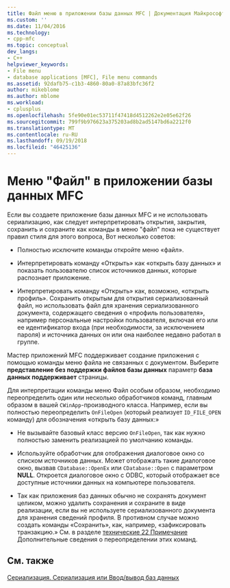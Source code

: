 ```yaml
---
title: Файл меню в приложении базы данных MFC | Документация Майкрософт
ms.custom: ''
ms.date: 11/04/2016
ms.technology:
- cpp-mfc
ms.topic: conceptual
dev_langs:
- C++
helpviewer_keywords:
- File menu
- database applications [MFC], File menu commands
ms.assetid: 92dafb75-c1b3-4860-80a0-87a83bfc36f2
author: mikeblome
ms.author: mblome
ms.workload:
- cplusplus
ms.openlocfilehash: 5fe90e01ec53711f47418d4512262e2e05e62f26
ms.sourcegitcommit: 799f9b976623a375203ad8b2ad5147bd6a2212f0
ms.translationtype: MT
ms.contentlocale: ru-RU
ms.lasthandoff: 09/19/2018
ms.locfileid: "46425136"
---
```

# <a name="file-menu-in-an-mfc-database-application"></a>Меню "Файл" в приложении базы данных MFC

Если вы создаете приложение базы данных MFC и не использовать сериализацию, как следует интерпретировать открытия, закрытия, сохранить и сохраните как команды в меню "файл" пока не существует правил стиля для этого вопроса, Вот несколько советов:

- Полностью исключите команды откройте меню «файл».

- Интерпретировать команду «Открыть» как «открыть базу данных» и показать пользователю список источников данных, которые распознает приложение.

- Интерпретировать команду «Открыть» как, возможно, «открыть профиль». Сохранить открытым для открытия сериализованный файл, но использовать файл для хранения сериализованного документа, содержащего сведения о «профиль пользователя», например персональные настройки пользователя, включая его или ее идентификатор входа (при необходимости, за исключением пароля) и источника данных он или она наиболее недавно работал в группе.

Мастер приложений MFC поддерживает создание приложения с помощью команды меню файла не связанных с документом. Выберите **представление без поддержки файлов базы данных** параметр **база данных поддерживает** страницы.

Для интерпретации команды меню Файл особым образом, необходимо переопределить один или несколько обработчиков команд, главным образом в вашей `CWinApp`-производного класса. Например, если вы полностью переопределить `OnFileOpen` (который реализует `ID_FILE_OPEN` команду) для обозначения «открыть базу данных:»

- Не вызывайте базовый класс версию `OnFileOpen`, так как нужно полностью заменить реализацией по умолчанию команды.

- Используйте обработчик для отображения диалоговое окно со списком источников данных. Может отображать такие диалоговое окно, вызвав `CDatabase::OpenEx` или `CDatabase::Open` с параметром **NULL**. Откроется диалоговое окно с ODBC, который отображает все доступные источники данных на компьютере пользователя.

- Так как приложения баз данных обычно не сохранять документ целиком, можно удалить сохранения и сохраните в виде реализации, если вы не используете сериализованного документа для хранения сведений профиля. В противном случае можно создать команды «Сохранить», как, например, «зафиксировать транзакцию.» См. в разделе [технические 22 Примечание](../mfc/tn022-standard-commands-implementation.md) Дополнительные сведения о переопределении этих команд.

## <a name="see-also"></a>См. также

[Сериализация. Сериализация или Ввод/вывод баз данных](../mfc/serialization-serialization-vs-database-input-output.md)

